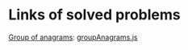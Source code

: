 # Links of solved problems

[Group of anagrams](https://leetcode.com/problems/group-anagrams/description/): [groupAnagrams.js](groupAnagrams.js)

